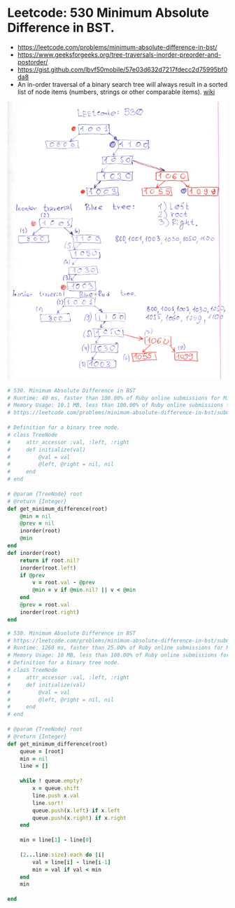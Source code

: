 # Leetcode: 530 Minimum Absolute Difference in BST.

- https://leetcode.com/problems/minimum-absolute-difference-in-bst/
- https://www.geeksforgeeks.org/tree-traversals-inorder-preorder-and-postorder/
- https://gist.github.com/lbvf50mobile/57e03d632d7217fdecc2d75995bf0da8
- An in-order traversal of a binary search tree will always result in a sorted list of node items (numbers, strings or other comparable items). [wiki](https://en.wikipedia.org/wiki/Binary_search_tree#Traversal)

![Leetcode 530: Inorder Traversal: Left, root, Right](lc530.png)

```Ruby
# 530. Minimum Absolute Difference in BST
# Runtime: 40 ms, faster than 100.00% of Ruby online submissions for Minimum Absolute Difference in BST.
# Memory Usage: 10.1 MB, less than 100.00% of Ruby online submissions for Minimum Absolute Difference in BST.
# https://leetcode.com/problems/minimum-absolute-difference-in-bst/submissions/

# Definition for a binary tree node.
# class TreeNode
#     attr_accessor :val, :left, :right
#     def initialize(val)
#         @val = val
#         @left, @right = nil, nil
#     end
# end

# @param {TreeNode} root
# @return {Integer}
def get_minimum_difference(root)
    @min = nil
    @prev = nil
    inorder(root)
    @min
end
def inorder(root)
    return if root.nil?
    inorder(root.left)
    if @prev
        v = root.val - @prev
        @min = v if @min.nil? || v < @min
    end
    @prev = root.val
    inorder(root.right)
end
```

```Ruby
# 530. Minimum Absolute Difference in BST
# https://leetcode.com/problems/minimum-absolute-difference-in-bst/submissions/
# Runtime: 1260 ms, faster than 25.00% of Ruby online submissions for Minimum Absolute Difference in BST.
# Memory Usage: 10 MB, less than 100.00% of Ruby online submissions for Minimum Absolute Difference in BST
# Definition for a binary tree node.
# class TreeNode
#     attr_accessor :val, :left, :right
#     def initialize(val)
#         @val = val
#         @left, @right = nil, nil
#     end
# end

# @param {TreeNode} root
# @return {Integer}
def get_minimum_difference(root)
    queue = [root]
    min = nil
    line = []
    
    while ! queue.empty?
        x = queue.shift
        line.push x.val
        line.sort!
        queue.push(x.left) if x.left
        queue.push(x.right) if x.right
    end
    
    min = line[1] - line[0]
    
    (2...line.size).each do |i|
        val = line[i] - line[i-1]
        min = val if val < min
    end
    min
    
end
```